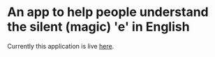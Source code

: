 # An app to help people understand the silent (magic) 'e' in English

Currently this application is live [here](https://glalsp.com).
